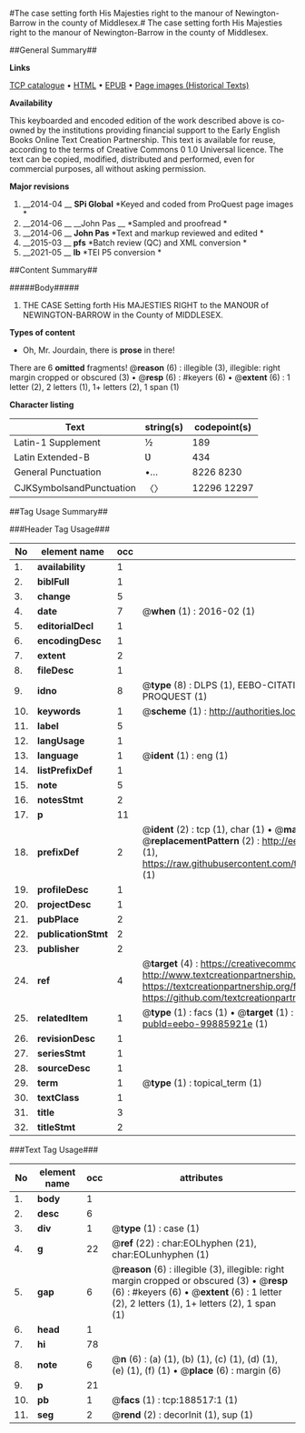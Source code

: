 #The case setting forth His Majesties right to the manour of Newington-Barrow in the county of Middlesex.#
The case setting forth His Majesties right to the manour of Newington-Barrow in the county of Middlesex.

##General Summary##

**Links**

[TCP catalogue](http://www.ota.ox.ac.uk/tcp/)  • 
[HTML](http://tei.it.ox.ac.uk/tcp/Texts-HTML/free/B18/B18741.html)  • 
[EPUB](http://tei.it.ox.ac.uk/tcp/Texts-EPUB/free/B18/B18741.epub) • 
[Page images (Historical Texts)](https://historicaltexts.jisc.ac.uk/eebo-99885921e)

**Availability**

This keyboarded and encoded edition of the work described above is co-owned by the
    institutions providing financial support to the Early English Books Online Text Creation
    Partnership. This text is available for reuse, according to the terms of  Creative Commons 0 1.0 Universal
    licence. The text can be copied, modified, distributed and performed, even for commercial
    purposes, all without asking permission.

**Major revisions**

1. __2014-04 __ __SPi Global__ *Keyed and coded from ProQuest page images *
1. __2014-06 __ __John Pas __ *Sampled and proofread *
1. __2014-06 __ __John Pas__ *Text and markup reviewed and edited *
1. __2015-03 __ __pfs__ *Batch review (QC) and XML conversion *
1. __2021-05 __ __lb__ *TEI P5 conversion *

##Content Summary##

#####Body#####

1. THE CASE Setting forth His MAJESTIES RIGHT to the MANOƲR of NEWINGTON-BARROW in the County of MIDDLESEX.

**Types of content**

  * Oh, Mr. Jourdain, there is **prose** in there!

There are 6 **omitted** fragments! 
 @__reason__ (6) : illegible (3), illegible: right margin cropped or obscured (3)  •  @__resp__ (6) : #keyers (6)  •  @__extent__ (6) : 1 letter (2), 2 letters (1), 1+ letters (2), 1 span (1)

**Character listing**


|Text|string(s)|codepoint(s)|
|---|---|---|
|Latin-1 Supplement|½|189|
|Latin Extended-B|Ʋ|434|
|General Punctuation|•…|8226 8230|
|CJKSymbolsandPunctuation|〈〉|12296 12297|

##Tag Usage Summary##

###Header Tag Usage###

|No|element name|occ|attributes|
|---|---|---|---|
|1.|__availability__|1||
|2.|__biblFull__|1||
|3.|__change__|5||
|4.|__date__|7| @__when__ (1) : 2016-02 (1)|
|5.|__editorialDecl__|1||
|6.|__encodingDesc__|1||
|7.|__extent__|2||
|8.|__fileDesc__|1||
|9.|__idno__|8| @__type__ (8) : DLPS (1), EEBO-CITATION (1), VID (1), EEBO-PROQUEST (1), STC (3), PROQUEST (1)|
|10.|__keywords__|1| @__scheme__ (1) : http://authorities.loc.gov/ (1)|
|11.|__label__|5||
|12.|__langUsage__|1||
|13.|__language__|1| @__ident__ (1) : eng (1)|
|14.|__listPrefixDef__|1||
|15.|__note__|5||
|16.|__notesStmt__|2||
|17.|__p__|11||
|18.|__prefixDef__|2| @__ident__ (2) : tcp (1), char (1)  •  @__matchPattern__ (2) : ([0-9\-]+):([0-9IVX]+) (1), (.+) (1)  •  @__replacementPattern__ (2) : http://eebo.chadwyck.com/downloadtiff?vid=$1&page=$2 (1), https://raw.githubusercontent.com/textcreationpartnership/Texts/master/tcpchars.xml#$1 (1)|
|19.|__profileDesc__|1||
|20.|__projectDesc__|1||
|21.|__pubPlace__|2||
|22.|__publicationStmt__|2||
|23.|__publisher__|2||
|24.|__ref__|4| @__target__ (4) : https://creativecommons.org/publicdomain/zero/1.0/ (1), http://www.textcreationpartnership.org/docs/. (1), https://textcreationpartnership.org/faq/#faq05 (1), https://github.com/textcreationpartnership (1)|
|25.|__relatedItem__|1| @__type__ (1) : facs (1)  •  @__target__ (1) : https://data.historicaltexts.jisc.ac.uk/view?pubId=eebo-99885921e (1)|
|26.|__revisionDesc__|1||
|27.|__seriesStmt__|1||
|28.|__sourceDesc__|1||
|29.|__term__|1| @__type__ (1) : topical_term (1)|
|30.|__textClass__|1||
|31.|__title__|3||
|32.|__titleStmt__|2||


###Text Tag Usage###

|No|element name|occ|attributes|
|---|---|---|---|
|1.|__body__|1||
|2.|__desc__|6||
|3.|__div__|1| @__type__ (1) : case (1)|
|4.|__g__|22| @__ref__ (22) : char:EOLhyphen (21), char:EOLunhyphen (1)|
|5.|__gap__|6| @__reason__ (6) : illegible (3), illegible: right margin cropped or obscured (3)  •  @__resp__ (6) : #keyers (6)  •  @__extent__ (6) : 1 letter (2), 2 letters (1), 1+ letters (2), 1 span (1)|
|6.|__head__|1||
|7.|__hi__|78||
|8.|__note__|6| @__n__ (6) : (a) (1), (b) (1), (c) (1), (d) (1), (e) (1), (f) (1)  •  @__place__ (6) : margin (6)|
|9.|__p__|21||
|10.|__pb__|1| @__facs__ (1) : tcp:188517:1 (1)|
|11.|__seg__|2| @__rend__ (2) : decorInit (1), sup (1)|
